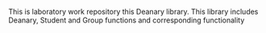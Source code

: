 This is laboratory work repository this Deanary library.
This library includes Deanary, Student and Group functions and corresponding functionality